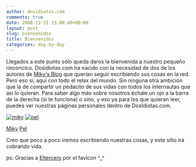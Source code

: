 ```yaml
---
author: dosidiotas.com
comments: true
date: 2008-12-31 23:00:40+00:00
layout: post
slug: bienvenidos
title: Bienvenidos
categories: day-by-day
---
```


Llegados a este punto sólo queda daros la bienvenida a nuestro pequeño rinconcico.
Dosidiotas.com ha nacido con la necesidad de dos de los autores de [Miky's Blog](http://www.mikysblog.com) que querían seguir escribiendo sus cosas en la red. Pero eso sí, aquí con todo el relax del mundo. Sin ninguna otra ambición que la de compartir un pedacito de sus vidas con todos los internautas que así lo quieran.
Para saber algo más sobre nosotros échale un ojo a la barra de la derecha (si te funciona) o sino, y eso ya para los que quieran leer, puedes ver nuestras páginas personales dentro de DosIdiotas.com.


[![miky](http://www.dosidiotas.com/wp-content/themes/Marine_modificado/images/miky.jpg)](http://www.dosidiotas.com/miky/)
[![pel](http://www.dosidiotas.com/wp-content/themes/Marine_modificado/images/pel.jpg)](http://www.dosidiotas.com/pel/)



[Miky](http://www.dosidiotas.com/miky/)
[Pel](http://www.dosidiotas.com/pel/)

Creo que poco a poco iremos escribiendo nuestras cosas, y este sitio irá cobrando vida.

ps: Gracias a [Eltercero](http://www.eltercero.com) por el favicon ^_^
